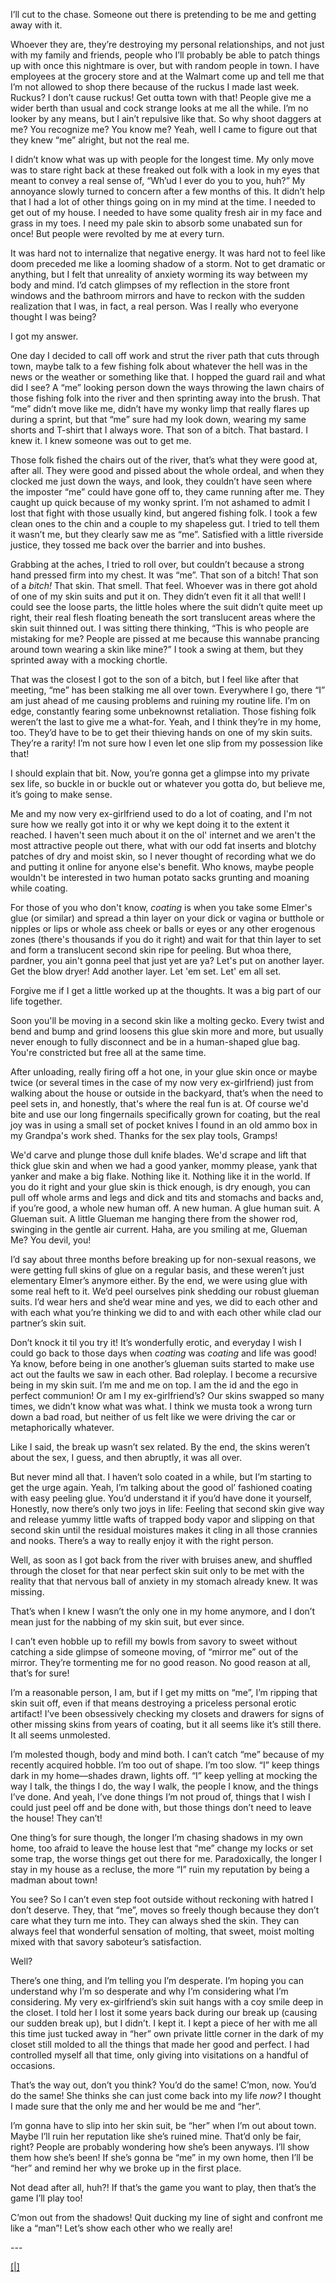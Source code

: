 I’ll cut to the chase. Someone out there is pretending to be me and getting away with it.

Whoever they are, they’re destroying my personal relationships, and not just with my family and friends, people who I’ll probably be able to patch things up with once this nightmare is over, but with random people in town. I have employees at the grocery store and at the Walmart come up and tell me that I’m not allowed to shop there because of the ruckus I made last week. Ruckus? I don’t cause ruckus! Get outta town with that! People give me a wider berth than usual and cock strange looks at me all the while. I’m no looker by any means, but I ain’t repulsive like that. So why shoot daggers at me? You recognize me? You know me? Yeah, well I came to figure out that they knew “me” alright, but not the real me.

I didn’t know what was up with people for the longest time. My only move was to stare right back at these freaked out folk with a look in my eyes that meant to convey a real sense of, “Wh’ud I ever do you to you, huh?” My annoyance slowly turned to concern after a few months of this. It didn’t help that I had a lot of other things going on in my mind at the time. I needed to get out of my house. I needed to have some quality fresh air in my face and grass in my toes. I need my pale skin to absorb some unabated sun for once! But people were revolted by me at every turn.

It was hard not to internalize that negative energy. It was hard not to feel like doom preceded me like a looming shadow of a storm. Not to get dramatic or anything, but I felt that unreality of anxiety worming its way between my body and mind. I’d catch glimpses of my reflection in the store front windows and the bathroom mirrors and have to reckon with the sudden realization that I was, in fact, a real person. Was I really who everyone thought I was being?

I got my answer.

One day I decided to call off work and strut the river path that cuts through town, maybe talk to a few fishing folk about whatever the hell was in the news or the weather or something like that. I hopped the guard rail and what did I see? A “me” looking person down the ways throwing the lawn chairs of those fishing folk into the river and then sprinting away into the brush. That “me” didn’t move like me, didn’t have my wonky limp that really flares up during a sprint, but that “me” sure had my look down, wearing my same shorts and T-shirt that I always wore. That son of a bitch. That bastard. I knew it. I knew someone was out to get me.

Those folk fished the chairs out of the river, that’s what they were good at, after all. They were good and pissed about the whole ordeal, and when they clocked me just down the ways, and look, they couldn’t have seen where the imposter “me” could have gone off to, they came running after me. They caught up quick because of my wonky sprint. I’m not ashamed to admit I lost that fight with those usually kind, but angered fishing folk. I took a few clean ones to the chin and a couple to my shapeless gut. I tried to tell them it wasn’t me, but they clearly saw me as “me”. Satisfied with a little riverside justice, they tossed me back over the barrier and into bushes.

Grabbing at the aches, I tried to roll over, but couldn’t because a strong hand pressed firm into my chest. It was “me”. That son of a bitch! That son of a *bitch!* That skin. That smell. That feel. Whoever was in there got ahold of one of my skin suits and put it on. They didn’t even fit it all that well! I could see the loose parts, the little holes where the suit didn’t quite meet up right, their real flesh floating beneath the sort translucent areas where the skin suit thinned out. I was sitting there thinking, “This is who people are mistaking for me? People are pissed at me because this wannabe prancing around town wearing a skin like mine?” I took a swing at them, but they sprinted away with a mocking chortle.

That was the closest I got to the son of a bitch, but I feel like after that meeting, “me” has been stalking me all over town. Everywhere I go, there “I” am just ahead of me causing problems and ruining my routine life. I’m on edge, constantly fearing some unbeknownst retaliation. Those fishing folk weren’t the last to give me a what-for. Yeah, and I think they’re in my home, too. They’d have to be to get their thieving hands on one of my skin suits. They’re a rarity! I’m not sure how I even let one slip from my possession like that!

I should explain that bit. Now, you’re gonna get a glimpse into my private sex life, so buckle in or buckle out or whatever you gotta do, but believe me, it’s going to make sense.

Me and my now very ex-girlfriend used to do a lot of coating, and I'm not sure how we really got into it or why we kept doing it to the extent it reached. I haven't seen much about it on the ol' internet and we aren't the most attractive people out there, what with our odd fat inserts and blotchy patches of dry and moist skin, so I never thought of recording what we do and putting it online for anyone else's benefit. Who knows, maybe people wouldn't be interested in two human potato sacks grunting and moaning while coating.

For those of you who don't know, *coating* is when you take some Elmer's glue (or similar) and spread a thin layer on your dick or vagina or butthole or nipples or lips or whole ass cheek or balls or eyes or any other erogenous zones (there's thousands if you do it right) and wait for that thin layer to set and form a translucent second skin ripe for peeling. But whoa there, pardner, you ain't gonna peel that just yet are ya? Let's put on another layer. Get the blow dryer! Add another layer. Let 'em set. Let' em all set.

Forgive me if I get a little worked up at the thoughts. It was a big part of our life together.

Soon you'll be moving in a second skin like a molting gecko. Every twist and bend and bump and grind loosens this glue skin more and more, but usually never enough to fully disconnect and be in a human-shaped glue bag. You're constricted but free all at the same time.

After unloading, really firing off a hot one, in your glue skin once or maybe twice (or several times in the case of my now very ex-girlfriend) just from walking about the house or outside in the backyard, that’s when the need to peel sets in, and honestly, that's where the real fun is at. Of course we'd bite and use our long fingernails specifically grown for coating, but the real joy was in using a small set of pocket knives I found in an old ammo box in my Grandpa's work shed. Thanks for the sex play tools, Gramps!

We'd carve and plunge those dull knife blades. We'd scrape and lift that thick glue skin and when we had a good yanker, mommy please, yank that yanker and make a big flake. Nothing like it. Nothing like it in the world. If you do it right and your glue skin is thick enough, is dry enough, you can pull off whole arms and legs and dick and tits and stomachs and backs and, if you’re good, a whole new human off. A new human. A glue human suit. A Glueman suit. A little Glueman me hanging there from the shower rod, swinging in the gentle air current. Haha, are you smiling at me, Glueman Me? You devil, you!

I’d say about three months before breaking up for non-sexual reasons, we were getting full skins of glue on a regular basis, and these weren’t just elementary Elmer’s anymore either. By the end, we were using glue with some real heft to it. We’d peel ourselves pink shedding our robust glueman suits. I’d wear hers and she’d wear mine and yes, we did to each other and with each what you’re thinking we did to and with each other while clad our partner’s skin suit.

Don’t knock it til you try it! It’s wonderfully erotic, and everyday I wish I could go back to those days when *coating* was *coating* and life was good! Ya know, before being in one another’s glueman suits started to make use act out the faults we saw in each other. Bad roleplay. I become a recursive being in my skin suit. I’m me and me on top. I am the id and the ego in perfect communion! Or am I my ex-girlfriend’s? Our skins swapped so many times, we didn’t know what was what. I think we musta took a wrong turn down a bad road, but neither of us felt like we were driving the car or metaphorically whatever.

Like I said, the break up wasn’t sex related. By the end, the skins weren’t about the sex, I guess, and then abruptly, it was all over.

But never mind all that. I haven’t solo coated in a while, but I’m starting to get the urge again. Yeah, I’m talking about the good ol’ fashioned coating with easy peeling glue. You’d understand it if you’d have done it yourself, Honestly, now there’s only two joys in life: Feeling that second skin give way and release yummy little wafts of trapped body vapor and slipping on that second skin until the residual moistures makes it cling in all those crannies and nooks. There’s a way to really enjoy it with the right person.

Well, as soon as I got back from the river with bruises anew, and shuffled through the closet for that near perfect skin suit only to be met with the reality that that nervous ball of anxiety in my stomach already knew. It was missing.

That’s when I knew I wasn’t the only one in my home anymore, and I don’t mean just for the nabbing of my skin suit, but ever since.

I can’t even hobble up to refill my bowls from savory to sweet without catching a side glimpse of someone moving, of “mirror me” out of the mirror. They’re tormenting me for no good reason. No good reason at all, that’s for sure!

I’m a reasonable person, I am, but if I get my mitts on “me”, I’m ripping that skin suit off, even if that means destroying a priceless personal erotic artifact! I’ve been obsessively checking my closets and drawers for signs of other missing skins from years of coating, but it all seems like it’s still there. It all seems unmolested.

I’m molested though, body and mind both. I can’t catch “me” because of my recently acquired hobble. I’m too out of shape. I’m too slow. “I” keep things dark in my home—shades drawn, lights off. “I” keep yelling at mocking the way I talk, the things I do, the way I walk, the people I know, and the things I’ve done. And yeah, I’ve done things I’m not proud of, things that I wish I could just peel off and be done with, but those things don’t need to leave the house! They can’t!

One thing’s for sure though, the longer I’m chasing shadows in my own home, too afraid to leave the house lest that “me” change my locks or set some trap, the worse things get out there for me. Paradoxically, the longer I stay in my house as a recluse, the more “I” ruin my reputation by being a madman about town!

You see? So I can’t even step foot outside without reckoning with hatred I don’t deserve. They, that “me”, moves so freely though because they don’t care what they turn me into. They can always shed the skin. They can always feel that wonderful sensation of molting, that sweet, moist molting mixed with that savory saboteur’s satisfaction.

Well?

There’s one thing, and I’m telling you I’m desperate. I’m hoping you can understand why I’m so desperate and why I’m considering what I’m considering. My very ex-girlfriend’s skin suit hangs with a coy smile deep in the closet. I told her I lost it some years back during our break up (causing our sudden break up), but I didn’t. I kept it. I kept a piece of her with me all this time just tucked away in “her” own private little corner in the dark of my closet still molded to all the things that made her good and perfect. I had controlled myself all that time, only giving into visitations on a handful of occasions.

That’s the way out, don’t you think? You’d do the same! C’mon, now. You’d do the same! She thinks she can just come back into my life *now?* I thought I made sure that the only me and her would be me and “her”.

I’m gonna have to slip into her skin suit, be “her” when I’m out about town. Maybe I’ll ruin her reputation like she’s ruined mine. That’d only be fair, right? People are probably wondering how she’s been anyways. I’ll show them how she’s been! If she’s gonna be “me” in my own home, then I’ll be “her” and remind her why we broke up in the first place.

Not dead after all, huh?! If that’s the game you want to play, then that’s the game I’ll play too!

C’mon out from the shadows! Quit ducking my line of sight and confront me like a “man”! Let’s show each other who we really are!

\---

[\[|\]](https://www.reddit.com/r/DeliciousHotDog/)